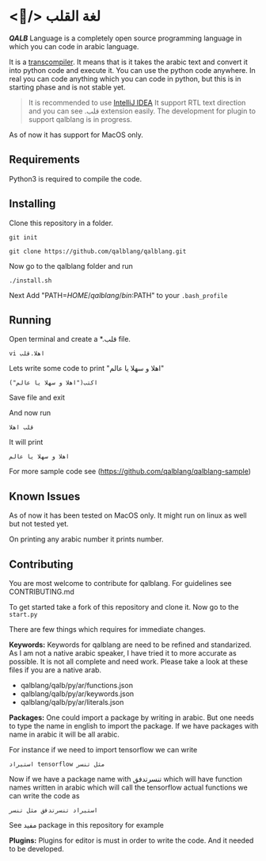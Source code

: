 # <:blue_heart:/> لغة القلب 

**_QALB_** Language is a completely open source programming language in which you can code in arabic language.

It is a [transcompiler](https://en.wiktionary.org/wiki/transcompiler). It means that is it takes the arabic text and convert it into python code and execute it. You can use the python code anywhere. In real you can code anything which you can code in python, but this is in starting phase and is not stable yet.

> It is recommended to use [IntelliJ IDEA](https://www.jetbrains.com/idea/) It support RTL text direction and you can see .قلب extension easily. The development for plugin to support qalblang is in progress.  

As of now it has support for MacOS only.

## Requirements

Python3 is required to compile the code.


## Installing
Clone this repository in a folder.

`git init`

`git clone https://github.com/qalblang/qalblang.git`

Now go to the qalblang folder and run

`./install.sh`

Next Add "PATH=$HOME/qalblang/bin:$PATH" to your `.bash_profile`

## Running

Open terminal and create a *.قلب file.

`vi اهلا.قلب`

Lets write some code to print "اهلا و سهلا يا عالم"

`اكتب("اهلا و سهلا يا عالم")`

Save file and exit

And now run

`قلب اهلا`

It will print 

`اهلا و سهلا يا عالم`

For more sample code see (https://github.com/qalblang/qalblang-sample)

## Known Issues

As of now it has been tested on MacOS only. It might run on linux as well but not tested yet.

On printing any arabic number it prints number.

## Contributing

You are most welcome to contribute for qalblang.
For guidelines see CONTRIBUTING.md

To get started take a fork of this repository and clone it. Now go to the `start.py` 


There are few things which requires for immediate changes.

**Keywords:** Keywords for qalblang are need to be refined and standarized. As I am not a native arabic speaker, I have tried it to more accurate as possible. It is not all complete and need work. Please take a look at these files if you are a native arab.

- qalblang/qalb/py/ar/functions.json
- qalblang/qalb/py/ar/keywords.json
- qalblang/qalb/py/ar/literals.json

**Packages:** One could import a package by writing in arabic. But one needs to type the name in english to import the package. If we have packages with name in arabic it will be all arabic.

For instance if we need to import tensorflow we can write

`استيراد tensorflow مثل تنسر`

Now if we have a package name with تنسرتدفق which will have function names written in arabic which will call the tensorflow actual functions we can write the code as

`استيراد تنسرتدفق مثل تنسر`

See مفيد package in this repository for example

**Plugins:** Plugins for editor is must in order to write the code. And it needed to be developed.

